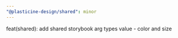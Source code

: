 ```yaml
---
"@plasticine-design/shared": minor
---
```


feat(shared): add shared storybook arg types value - color and size
